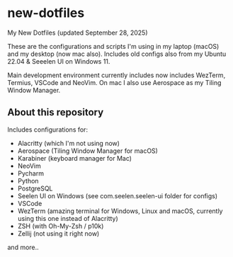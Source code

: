 # new-dotfiles 
My New Dotfiles (updated September 28, 2025)

These are the configurations and scripts I'm using in my laptop (macOS) and my desktop (now mac also). Includes old configs also from my Ubuntu 22.04 & Seeelen UI on Windows 11.

Main development environment currently includes now includes WezTerm, Termius, VSCode and NeoVim. On mac I also use Aerospace as my Tiling Window Manager.

## About this repository
Includes configurations for:

- Alacritty (which I'm not using now)
- Aerospace (Tiling Window Manager for macOS)
- Karabiner (keyboard manager for Mac)
- NeoVim
- Pycharm
- Python
- PostgreSQL
- Seelen UI on Windows (see com.seelen.seelen-ui folder for configs)
- VSCode
- WezTerm (amazing terminal for Windows, Linux and macOS, currently using this one instead of Alacritty)
- ZSH (with Oh-My-Zsh / p10k)
- Zellij (not using it right now)

and more..

